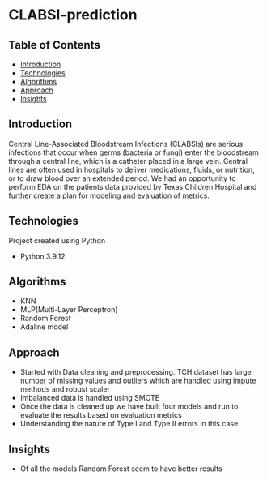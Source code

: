 # CLABSI-prediction
## Table of Contents
- [Introduction](#introduction)
- [Technologies](#technologies)
- [Algorithms](#algorithms)
- [Approach](#approach)
- [Insights](#insights)

## Introduction
Central Line-Associated Bloodstream Infections (CLABSIs) are serious infections that occur when germs (bacteria or fungi) enter the bloodstream through a central line, which is a catheter placed in a large vein. Central lines are often used in hospitals to deliver medications, fluids, or nutrition, or to draw blood over an extended period. We had an opportunity to perform EDA on the patients data provided by Texas Children Hospital and further create a plan for modeling and evaluation of metrics. 

## Technologies
Project created using Python
* Python 3.9.12

## Algorithms
* KNN
* MLP(Multi-Layer Perceptron)
* Random Forest
* Adaline model

## Approach
* Started with Data cleaning and preprocessing. TCH dataset has large number of missing values and outliers which are handled using impute methods and robust scaler
* Imbalanced data is handled using SMOTE
* Once the data is cleaned up we have built four models and run to evaluate the results based on evaluation metrics
* Understanding the nature of Type I and Type II errors in this case.

## Insights
* Of all the models Random Forest seem to have better results 
